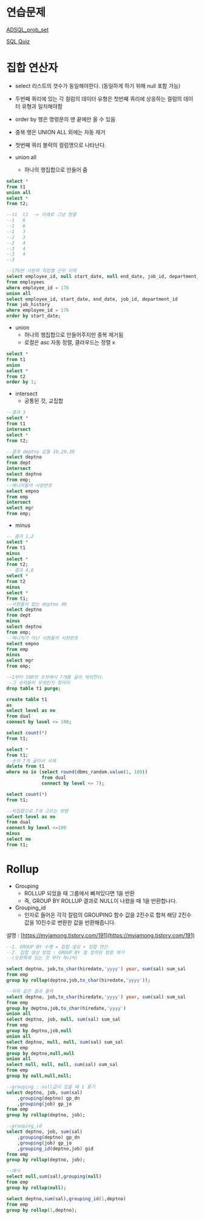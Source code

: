 # 연습문제

[ADSQL_prob_set](https://www.notion.so/ADSQL_prob_set-4259914505294480a8561a19a38eeddc)

[SQL Quiz](https://www.notion.so/SQL-Quiz-9f4ac37568bf43ddb1aab994f911a947)

# 집합 연산자

- select 리스트의 갯수가 동일해야한다. (동일하게 하기 위해 null 포함 가능)
- 두번째 쿼리에 있는 각 컬럼의 데이터 유형은  첫번째 쿼리에 상응하는 컬럼의 데이터 유형과 일치해야함
- order by 행은 명령문의 맨 끝에만 올 수 있음
- 중복 행은 UNION ALL 외에는 자동 제거
- 첫번째 쿼리 블럭의 컬럼명으로 나타난다.

- union all
    - 하나의 행집합으로 만들어 줌

```sql
select *
from t1
union all
select *
from t2;

--t1  t2  -> 아래로 그냥 정렬
--1   6   
--1   6
--1   3
--2   3
--2   4
--3   4
--3   4
--3

--176번 사원의 직업별 근무 이력
select employee_id, null start_date, null end_date, job_id, department_id
from employees
where employee_id = 176
union all
select employee_id, start_date, end_date, job_id, department_id
from job_history 
where employee_id = 176
order by start_date;
```

- union
    - 하나의 행집합으로 만들어주지만 중복 제거됨
    - 로컬은 asc 자동 정렬, 클라우드는 정렬 x

```sql
select *
from t1
union
select *
from t2
order by 1;
```

- intersect
    - 공통된 것, 교집합

```sql
--결과 3
select *
from t1
intersect
select *
from t2;

--결과 deptno 값들 10,20,30
select deptno
from dept
intersect
select deptno
from emp;
--매니저들의 사원번호
select empno 
from emp
intersect
select mgr 
from emp;
```

- minus

```sql
-- 결과 1,2
select *
from t1
minus
select *
from t2;
-- 결과 4,6
select *
from t2
minus
select *
from t1;
--사원들이 없는 deptno 40
select deptno 
from dept
minus
select deptno 
from emp;
--매니저가 아닌 사원들의 사원번호
select empno 
from emp
minus
select mgr 
from emp;
```

```sql
--1부터 100의 숫자에서 7개를 골라 제외한다.
--그 숫자들이 무엇인지 찾아라
drop table t1 purge;

create table t1
as
select level as no
from dual
connect by level <= 100;

select count(*)
from t1;

select *
from t1;
--숫자 7개 골라서 삭제
delete from t1
where no in (select round(dbms_random.value(1, 100))
             from dual
             connect by level <= 7);

select count(*)
from t1;

--차집합으로 7개 고르는 방법
select level as no
from dual
connect by level <=100
minus
select no
from t1;
```

# Rollup

- Grouping
    - ROLLUP 되었을 때 그룹에서 빠져있다면 1을 반환
    - 즉, GROUP BY ROLLUP 결과로 NULL이 나왔을 때 1을 반환합나다.
- Grouping_id
    - 인자로 들어온 각각 칼럼의 GROUPING 함수 값을 2진수로 합쳐 해당 2진수 값을 10진수로 변환한 값을 반환해줍니다.

설명 : [https://myjamong.tistory.com/191](https://myjamong.tistory.com/191)

```sql
--1. GROUP BY 수행 = 집합 생성 + 집합 연산
--2. 집합 생성 방법 : GROUP BY 절 정의된 컬럼 제거
--(오른쪽에 있는 것 부터 하나씩)

select deptno, job,to_char(hiredate,'yyyy') year, sum(sal) sum_sal
from emp
group by rollup(deptno,job,to_char(hiredate,'yyyy'));

--위와 같은 결과 출력
select deptno, job,to_char(hiredate,'yyyy') year, sum(sal) sum_sal
from emp
group by deptno,job,to_char(hiredate,'yyyy')
union all
select deptno, job, null, sum(sal) sum_sal
from emp
group by deptno,job,null
union all
select deptno, null, null, sum(sal) sum_sal
from emp
group by deptno,null,null
union all
select null, null, null, sum(sal) sum_sal
from emp
group by null,null,null;

--grouping : null값이 있을 때 1 표기
select deptno, job, sum(sal)
    ,grouping(deptno) gp_dn 
    ,grouping(job) gp_jo
from emp
group by rollup(deptno, job);

--grouping_id
select deptno, job, sum(sal)
    ,grouping(deptno) gp_dn 
    ,grouping(job) gp_jo
    ,grouping_id(deptno,job) gid
from emp
group by rollup(deptno, job);

--예시
select null,sum(sal),grouping(null)
from emp
group by rollup(null);

select deptno,sum(sal),grouping_id(1,deptno)
from emp
group by rollup(1,deptno);
```